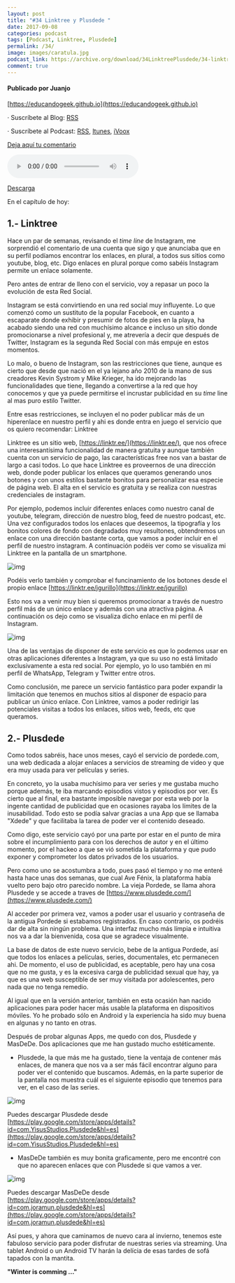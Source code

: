 ```yaml
---
layout: post
title: "#34 Linktree y Plusdede "
date: 2017-09-08
categories: podcast
tags: [Podcast, Linktree, Plusdede]
permalink: /34/
image: images/caratula.jpg
podcast_link: https://archive.org/download/34LinktreePlusdede/34-linktree-plusdede.mp3
comment: true
---
```


#### Publicado por Juanjo

[https://educandogeek.github.io](https://educandogeek.github.io)

· Suscríbete al Blog: [RSS](http://feeds.feedburner.com/educandogeekblog)

· Suscríbete al Podcast: [RSS](http://feeds.feedburner.com/educandogeek), [Itunes](https://itunes.apple.com/es/podcast/educando-geek/id1110060146?mt=2), [iVoox](https://www.ivoox.com/podcast-educando-geek_sq_f1289274_1.html)

[Deja aquí tu comentario](https://educandogeek.github.io/34/)

<audio controls>
  <source src="{{ page.podcast_link }}" type="audio/mp3">
</audio>


[Descarga][Mp3]


En el capítulo de hoy:

## 1.- Linktree

Hace un par de semanas, revisando el _time line_ de Instagram, me sorprendió el comentario de una cuenta que sigo y que anunciaba que en su perfil podíamos encontrar los enlaces, en plural, a todos sus sitios como youtube, blog, etc. Digo enlaces en plural porque como sabéis Instagram permite un enlace solamente.

Pero antes de entrar de lleno con el servicio, voy a repasar un poco la evolución de esta Red Social.

Instagram se está convirtiendo en una red social muy influyente. Lo que comenzó como un sustituto de la popular Facebook, en cuanto a escaparate donde exhibir y presumir de fotos de pies en la playa, ha acabado siendo una red con muchísimo alcance e incluso un sitio donde promocionarse a nivel profesional y, me atrevería a decir que después de Twitter, Instagram es la segunda Red Social con más empuje en estos momentos.

Lo malo, o bueno de Instagram, son las restricciones que tiene, aunque es cierto que desde que nació en el ya lejano año 2010 de la mano de sus creadores  Kevin Systrom y Mike Krieger, ha ido mejorando las funcionalidades que tiene, llegando a convertirse a la red que hoy conocemos y que ya puede permitirse el incrustar publicidad en su _time_ line al mas puro estilo Twitter.

Entre esas restricciones, se incluyen el no poder publicar más de un hiperenlace en nuestro perfil y ahi es donde entra en juego el servicio que os quiero recomendar: Linktree

Linktree es un sitio web, [https://linktr.ee/](https://linktr.ee/), que nos ofrece una interesantísima funcionalidad de manera gratuita y aunque también cuenta con un servicio de pago, las características free nos van a bastar de largo a casi todos. Lo que hace Linktree es proveernos de una dirección web, donde poder publicar los enlaces que queramos generando unos botones y con unos estilos bastante bonitos para personalizar esa especie de página web. El alta en el servicio es gratuita y se realiza con nuestras credenciales de instagram.

Por ejemplo, podemos incluir diferentes enlaces como nuestro canal de youtube, telegram, dirección de nuestro blog, feed de nuestro podcast, etc. Una vez configurados todos los enlaces que deseemos, la tipografía y los bonitos colores de fondo con degradados muy resultones, obtendremos un enlace con una dirección bastante corta, que vamos a poder incluir en el perfil de nuestro instagram. A continuación podéis ver como se visualiza mi Linktree en la pantalla de un smartphone.

![img](https://archive.org/download/photo_2017-09-07_22-04-45/photo_2017-09-07_22-04-45.jpg)

Podéis verlo también y comprobar el funcinamiento de los botones desde el propio enlace [https://linktr.ee/jgurillo](https://linktr.ee/jgurillo)


Esto nos va a venir muy bien si queremos promocionar a través de nuestro perfil más de un único enlace y además con una atractiva página. A continuación os dejo como se visualiza dicho enlace en mi perfil de Instagram.

![img](https://archive.org/download/photo_2017-09-07_22-04-54/photo_2017-09-07_22-04-54.jpg)

Una de las ventajas de disponer de este servicio es que lo podemos usar en otras aplicaciones diferentes a Instagram, ya que su uso no está limitado exclusivamente a esta red social. Por ejemplo, yo lo uso también en mi perfil de WhatsApp, Telegram y Twitter entre otros. 

Como conclusión, me parece un servicio fantástico para poder expandir la limitación que tenemos en muchos sitios al disponer de espacio para publicar un único enlace. Con Linktree, vamos a poder redirigir las potenciales visitas a todos los enlaces, sitios web, feeds, etc que queramos.


## 2.- Plusdede

Como todos sabréis, hace unos meses, cayó el servicio de pordede.com, una web dedicada a alojar enlaces a servicios de streaming de video y que era muy usada para ver películas y series.

En concreto, yo la usaba muchísimo para ver series y me gustaba mucho porque además, te iba marcando episodios vistos y episodios por ver. Es cierto que al final, era bastante imposible navegar por esta web por la ingente cantidad de publicidad que en ocasiones rayaba los límites de la inusabilidad. Todo esto se podía salvar gracias a una App que se llamaba "Xdede" y que facilitaba la tarea de poder ver el contenido deseado.

Como digo, este servicio cayó por una parte por estar en el punto de mira sobre el incumplimiento para con los derechos de autor y en el último momento, por el hackeo a que se vió sometida la plataforma y que pudo exponer y comprometer los datos privados de los usuarios.

Pero como uno se acostumbra a todo, pues pasó el tiempo y no me enteré hasta hace unas dos semanas, que cual Ave Fénix, la plataforma había vuelto pero bajo otro parecido nombre. La vieja Pordede, se llama ahora Plusdede y se accede a traves de [https://www.plusdede.com/](https://www.plusdede.com/)

Al acceder por primera vez, vamos a poder usar el usuario y contraseña de la antigua Pordede si estabamos registrados. En caso contrario, os podréis dar de alta sin ningún problema. Una interfaz mucho más límpia e intuitiva nos va a dar la bienvenida, cosa que se agradece visualmente. 

La base de datos de este nuevo servicio, bebe de la antigua Pordede, así que todos los enlaces a películas, series, documentales, etc permanecen ahi. De momento, el uso de publicidad, es aceptable, pero hay una cosa que no me gusta, y es la excesiva carga de publicidad sexual que hay, ya que es una web susceptible de ser muy visitada por adolescentes, pero nada que no tenga remedio.

Al igual que en la versión anterior, también en esta ocasión han nacido aplicaciones para poder hacer más usable la plataforma en dispositivos móviles. Yo he probado sólo en Android y la experiencia ha sido muy buena en algunas y no tanto en otras.

Después de probar algunas Apps, me quedo con dos, Plusdede y MasDeDe. Dos aplicaciones que me han gustado mucho estéticamente.

- Plusdede, la que más me ha gustado, tiene la ventaja de contener más enlaces, de manera que nos va a ser más fácil encontrar alguno para poder ver el contenido que buscamos. Además, en la parte superior de la pantalla nos muestra cuál es el siguiente episodio que tenemos para ver, en el caso de las series.

![img](https://lh3.googleusercontent.com/0-QTh9FowkIeuocNtbglop7CkCF1jNEXp5jgyE3tu2OEkLe7NiiDpYLOgCD8HQJBF7oT=h900)

Puedes descargar Plusdede desde [https://play.google.com/store/apps/details?id=com.YisusStudios.Plusdede&hl=es](https://play.google.com/store/apps/details?id=com.YisusStudios.Plusdede&hl=es)

- MasDeDe también es muy bonita graficamente, pero me encontré con que no aparecen enlaces que con Plusdede si que vamos a ver.

![img](https://lh3.googleusercontent.com/31R_OAC-cW1TqUIwNhid2fFmIFoBO0GdOMeeUGMbZZ8r7KQeWT5UmJNNKroLE3-PbXM=h900)

Puedes descargar MasDeDe desde [https://play.google.com/store/apps/details?id=com.joramun.plusdede&hl=es](https://play.google.com/store/apps/details?id=com.joramun.plusdede&hl=es)

Así pues, y ahora que caminamos de nuevo cara al invierno, tenemos este fabuloso servicio para poder disfrutar de nuestras series via streaming. Una tablet Android o un Android TV harán la delícia de esas tardes de sofá tapados con la mantita. 

**"Winter is comming ..."**




[Mp3]: https://archive.org/download/34LinktreePlusdede/34-linktree-plusdede.mp3
